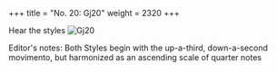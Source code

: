 +++
title = "No. 20: Gj20"
weight = 2320
+++

Hear the styles
![Gj20](/img/020DurDimM.jpg)

Editor's notes: Both Styles begin with the up-a-third, down-a-second movimento, but harmonized as an ascending scale of quarter notes
